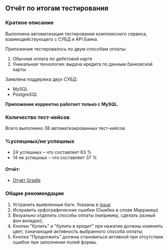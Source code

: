 ## Отчёт по итогам тестирования

### Краткое описание

Выполнена автоматизация тестирования комплексного сервиса, взаимодействующего с СУБД и API Банка.

Приложение тестировалось по двум способам оплаты:
1. Обычная оплата по дебетовой карте
2. Уникальная технология: выдача кредита по данным банковской карты

Заявлена поддержка двух СУБД:
* MySQL
* PostgreSQL

**Приложение корректно работает только с MySQL.**

### Количество тест-кейсов
Всего выполнено 38 автоматизированных тест-кейсов

### %успешных/не успешных
* 24 успешных – что составляет 63 %
* 14 не успешных – что составляет 37 %

#### Отчёт:
* [Отчёт Gradle](https://github.com/Alex98700000/QA-diplom/blob/main/documents/Gradle.JPG)


### Общие рекомендации
1. Устранить выявленные баги. Указаны в [issue](https://github.com/Alex98700000/QA-diplom/issues)
2. Исправить орфографические ошибки (Ошибка в слове Марракеш)
3. Визуально отделить способы оплаты (например, сделать разный фон вкладок);
4. Кнопки "Купить" и "Купить в кредит" при нажатии должны изменять цвет, означающий активность выбранного способа оплаты;
5. Кнопка "Продолжить" должна становиться активной при отсутствии ошибок при заполнении полей формы.
